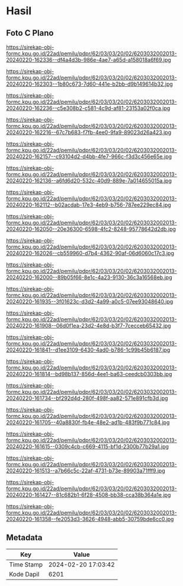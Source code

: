 # Hasil

## Foto C Plano

https://sirekap-obj-formc.kpu.go.id/22ad/pemilu/pdpr/62/03/03/20/02/6203032002013-20240220-162336--df4a4d3b-986e-4ae7-a65d-a158018a6f69.jpg

https://sirekap-obj-formc.kpu.go.id/22ad/pemilu/pdpr/62/03/03/20/02/6203032002013-20240220-162303--1b80c673-7d60-441e-b2bb-d9b149614b32.jpg

https://sirekap-obj-formc.kpu.go.id/22ad/pemilu/pdpr/62/03/03/20/02/6203032002013-20240220-162236--c5e308b2-c581-4c9d-af81-23153a02f0ca.jpg

https://sirekap-obj-formc.kpu.go.id/22ad/pemilu/pdpr/62/03/03/20/02/6203032002013-20240220-162216--67c7b683-f7fb-4ee0-9fa9-89023d26a423.jpg

https://sirekap-obj-formc.kpu.go.id/22ad/pemilu/pdpr/62/03/03/20/02/6203032002013-20240220-162157--c93104d2-d4bb-4fe7-966c-f3d3c456e65e.jpg

https://sirekap-obj-formc.kpu.go.id/22ad/pemilu/pdpr/62/03/03/20/02/6203032002013-20240220-162136--a6fd6d20-532c-40d9-889e-7a014655015a.jpg

https://sirekap-obj-formc.kpu.go.id/22ad/pemilu/pdpr/62/03/03/20/02/6203032002013-20240220-162112--b02acdab-17e3-4eb9-b756-787ee229ec84.jpg

https://sirekap-obj-formc.kpu.go.id/22ad/pemilu/pdpr/62/03/03/20/02/6203032002013-20240220-162050--20e36300-6598-4fc2-8248-95778642d2db.jpg

https://sirekap-obj-formc.kpu.go.id/22ad/pemilu/pdpr/62/03/03/20/02/6203032002013-20240220-162026--cb559960-d7b4-4362-90af-06d6060c17c3.jpg

https://sirekap-obj-formc.kpu.go.id/22ad/pemilu/pdpr/62/03/03/20/02/6203032002013-20240220-162000--89b05f66-8e1c-4a23-9130-36c3a16568eb.jpg

https://sirekap-obj-formc.kpu.go.id/22ad/pemilu/pdpr/62/03/03/20/02/6203032002013-20240220-161935--3f01623c-d3d2-4a99-a0c5-07ee93048640.jpg

https://sirekap-obj-formc.kpu.go.id/22ad/pemilu/pdpr/62/03/03/20/02/6203032002013-20240220-161908--06d0f1ea-23d2-4e8d-b3f7-7cecceb65432.jpg

https://sirekap-obj-formc.kpu.go.id/22ad/pemilu/pdpr/62/03/03/20/02/6203032002013-20240220-161841--d1ee3109-6430-4ad0-b786-1c99b45b6187.jpg

https://sirekap-obj-formc.kpu.go.id/22ad/pemilu/pdpr/62/03/03/20/02/6203032002013-20240220-161814--bd98b137-856d-4ee1-ba63-ceedcb0303bb.jpg

https://sirekap-obj-formc.kpu.go.id/22ad/pemilu/pdpr/62/03/03/20/02/6203032002013-20240220-161734--bf292d4d-280f-498f-aa82-571e891cfb3d.jpg

https://sirekap-obj-formc.kpu.go.id/22ad/pemilu/pdpr/62/03/03/20/02/6203032002013-20240220-161705--40a8830f-fb4e-48e2-ad1b-483f9b771c84.jpg

https://sirekap-obj-formc.kpu.go.id/22ad/pemilu/pdpr/62/03/03/20/02/6203032002013-20240220-161615--0309c4cb-c669-4115-bf1d-2300b77b29a1.jpg

https://sirekap-obj-formc.kpu.go.id/22ad/pemilu/pdpr/62/03/03/20/02/6203032002013-20240220-161513--a7b66c5c-22af-4731-b73e-89903a71fff9.jpg

https://sirekap-obj-formc.kpu.go.id/22ad/pemilu/pdpr/62/03/03/20/02/6203032002013-20240220-161427--81c682b1-6f28-4508-bb38-cca38b364a1e.jpg

https://sirekap-obj-formc.kpu.go.id/22ad/pemilu/pdpr/62/03/03/20/02/6203032002013-20240220-161358--fe2053d3-3626-4948-abb5-30759bde6cc0.jpg


## Metadata

| Key        | Value               |
| ---------- | ------------------- |
| Time Stamp | 2024-02-20 17:03:42 |
| Kode Dapil | 6201                |



